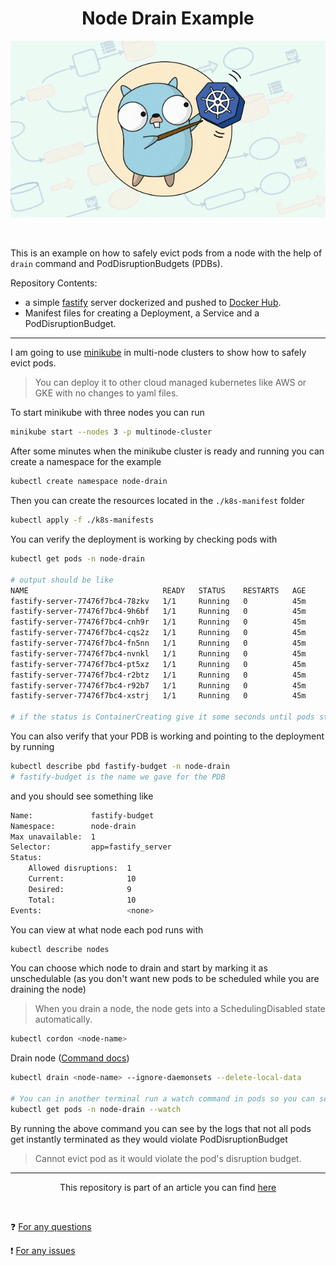<div align=center>
  <h1> Node Drain Example </h1>
  <img align=center src="./media/kubernetes.gif">
</div>

<br/>
<br/>

This is an example on how to safely evict pods from a node with the help of `drain` command and PodDisruptionBudgets (PDBs).

Repository Contents:

- a simple [fastify](https://www.fastify.io/) server dockerized and pushed to [Docker Hub](https://hub.docker.com/).
- Manifest files for creating a Deployment, a Service and a PodDisruptionBudget.

---

I am going to use [minikube](https://minikube.sigs.k8s.io/docs/start/) in multi-node clusters to show how to safely evict pods.

> You can deploy it to other cloud managed kubernetes like AWS or GKE with no changes to yaml files.

To start minikube with three nodes you can run 

```bash
minikube start --nodes 3 -p multinode-cluster
```

After some minutes when the minikube cluster is ready and running you can create a namespace for the example 

```bash
kubectl create namespace node-drain
```

Then you can create the resources located in the `./k8s-manifest` folder

```bash
kubectl apply -f ./k8s-manifests
```

You can verify the deployment is working by checking pods with 

```bash 
kubectl get pods -n node-drain

# output should be like
NAME                              READY   STATUS    RESTARTS   AGE
fastify-server-77476f7bc4-78zkv   1/1     Running   0          45m
fastify-server-77476f7bc4-9h6bf   1/1     Running   0          45m
fastify-server-77476f7bc4-cnh9r   1/1     Running   0          45m
fastify-server-77476f7bc4-cqs2z   1/1     Running   0          45m
fastify-server-77476f7bc4-fn5nn   1/1     Running   0          45m
fastify-server-77476f7bc4-nvnkl   1/1     Running   0          45m
fastify-server-77476f7bc4-pt5xz   1/1     Running   0          45m
fastify-server-77476f7bc4-r2btz   1/1     Running   0          45m
fastify-server-77476f7bc4-r92b7   1/1     Running   0          45m
fastify-server-77476f7bc4-xstrj   1/1     Running   0          45m

# if the status is ContainerCreating give it some seconds until pods start running
```

You can also verify that your PDB is working and pointing to the deployment by running

```bash
kubectl describe pbd fastify-budget -n node-drain
# fastify-budget is the name we gave for the PDB
```

and you should see something like 

```bash 
Name:             fastify-budget
Namespace:        node-drain
Max unavailable:  1
Selector:         app=fastify_server
Status:
    Allowed disruptions:  1
    Current:              10
    Desired:              9
    Total:                10
Events:                   <none>
```

You can view at what node each pod runs with 

```bash
kubectl describe nodes
```

You can choose which node to drain and start by marking it as unschedulable (as you don't want new pods to be scheduled while you are draining the node)

> When you drain a node, the node gets into a SchedulingDisabled state automatically.

```bash
kubectl cordon <node-name>
```

Drain node ([Command docs](https://kubernetes.io/docs/reference/generated/kubectl/kubectl-commands#drain))

```bash
kubectl drain <node-name> --ignore-daemonsets --delete-local-data

# You can in another terminal run a watch command in pods so you can see how they behave while draining node
kubectl get pods -n node-drain --watch
```

By running the above command you can see by the logs that not all pods get instantly terminated as they would violate PodDisruptionBudget

>Cannot evict pod as it would violate the pod's disruption budget.

---

<div align=center>

This repository is part of an article you can find [here](https://dev.to/gkampitakis/kubernetes-node-drain-by-example-3l28)

</div>

<br/>

❓ [For any questions](https://github.com/gkampitakis/node-drain-example/discussions)

❗ [For any issues](https://github.com/gkampitakis/node-drain-example/issues)

